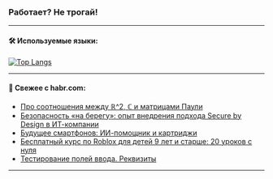 ### Работает? Не трогай!

---
<!--
#### 🛠️ Technical stack:

![Java](https://img.shields.io/badge/Java-informational?logo=Oracle&style=flat&logoColor=white&color=FF4500)
![Kotlin](https://img.shields.io/badge/Kotlin-informational?logo=Kotlin&style=flat&logoColor=white&color=774D97)
![TS](https://img.shields.io/badge/TypeScript-informational?logo=typeScript&style=flat&logoColor=black&color=017acc)
![Python](https://img.shields.io/badge/Python-informational?logo=Python&style=flat&logoColor=black&color=ffdd54) <br>
![Spring](https://img.shields.io/badge/Spring-informational?logo=Spring&style=flat&logoColor=white&color=6DB33F) 
![SpringBoot](https://img.shields.io/badge/SpringBoot-informational?logo=SpringBoot&style=flat&logoColor=white&color=6DB33F)
![Nest](https://img.shields.io/badge/NestJS-informational?logo=NestJS&style=flat&logoColor=white&color=E0234E) 
![NodeJS](https://img.shields.io/badge/NodeJS-informational?logo=node.js&style=flat&logoColor=white&color=70A760)<br>
![PostgreSQL](https://img.shields.io/badge/PostgreSQL-informational?logo=PostgreSQL&style=flat&logoColor=white&color=DAA520)
![MongoDB](https://img.shields.io/badge/MongoDB-informational?logo=MongoDB&style=flat&logoColor=white&color=870000)
![Apache](https://img.shields.io/badge/Apache-informational?logo=apache&style=flat&logoColor=white&color=f74e28)

___ 
-->

#### 🛠️ Используемые языки:

[![Top Langs](https://github-readme-stats-u2qms2cxw-advtsettinggmailcoms-projects.vercel.app/api/top-langs/?username=zloylis&langs_count=10&hide_title=true&title_color=e6edf3&size_weight=0.5&count_weight=0.5&layout=compact&hide_progress=true&hide_border=true&theme=dracula)](https://github.com/zloylis)

<!---


####  :octocat:&nbsp;&nbsp; Статистика:

![GitHub stats](https://github-readme-stats-u2qms2cxw-advtsettinggmailcoms-projects.vercel.app/api?username=zloylis&show_icons=true&hide_border=true&theme=dracula&title_color=e6edf3&include_all_commits=true&count_private=true&hide_rank=false&hide_title=true&rank_icon=github)
-->
---

#### 💬 Свежее с habr.com:

<!-- BLOG-POST-LIST:START -->
- [Про соотношения между ℝ^2, ℂ и матрицами Паули](https://habr.com/ru/articles/843358/?utm_source=habrahabr&utm_medium=rss&utm_campaign=843358)
- [Безопасность «на берегу»: опыт внедрения подхода Secure by Design в ИТ-компании](https://habr.com/ru/companies/bastion/articles/842874/?utm_source=habrahabr&utm_medium=rss&utm_campaign=842874)
- [Будущее смартфонов: ИИ-помощник и картриджи](https://habr.com/ru/articles/843886/?utm_source=habrahabr&utm_medium=rss&utm_campaign=843886)
- [Бесплатный курс по Roblox для детей 9 лет и старше: 20 уроков с нуля](https://habr.com/ru/companies/pixel_study/articles/843884/?utm_source=habrahabr&utm_medium=rss&utm_campaign=843884)
- [Тестирование полей ввода. Реквизиты](https://habr.com/ru/articles/843876/?utm_source=habrahabr&utm_medium=rss&utm_campaign=843876)
<!-- BLOG-POST-LIST:END -->

---
